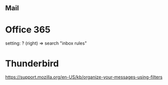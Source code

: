 Mail
----

# Office 365
setting: ? (right) => search "inbox rules"

# Thunderbird

<https://support.mozilla.org/en-US/kb/organize-your-messages-using-filters>

